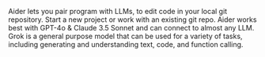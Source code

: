 Aider lets you pair program with LLMs, to edit code in your local git repository. Start a new project or work with an existing git repo. Aider works best with GPT-4o & Claude 3.5 Sonnet and can connect to almost any LLM.
Grok is a general purpose model that can be used for a variety of tasks, including generating and understanding text, code, and function calling.
